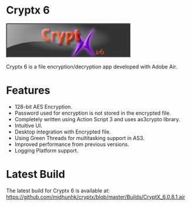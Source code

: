 Cryptx 6
=============

![GitHub Logo](/Resources/cryptx-6-header.png)

Cryptx 6 is a file encryption/decryption app developed with Adobe Air.

Features
============
* 128-bit AES Encryption.
* Password used for encryption is not stored in the encrypted file.
* Completely written using Action Script 3 and uses as3crypto library.
* Intuitive UI.
* Desktop integration with Encrypted file.
* Using Green Threads for multitasking support in AS3.
* Improved performance from previous versions.
* Logging Platform support.

Latest Build
============
The latest build for Cryptx 6 is available at: 
https://github.com/midhunhk/cryptx/blob/master/Builds/CryptX_6.0.8.1.air
